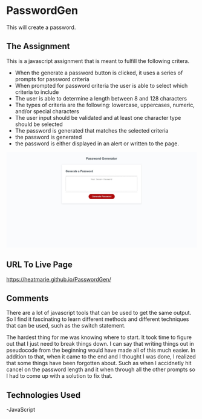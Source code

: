 # PasswordGen
This will create a password.

## The Assignment
This is a javascript assignment that is meant to fulfill the following critera. 

- When the generate a password button is clicked, it uses a series of prompts for password criteria
- When prompted for password criteria the user is able to select which criteria to include
- The user is able to determine a length between 8 and 128 characters 
- The types of criteria are the following: lowercase, uppercases, numeric, and/or special characters
- The user input should be validated and at least one character type should be selected 
- The password is generated that matches the selected criteria
- the password is generated 
- the password is either displayed in an alert or written to the page. 

<img src="img/Capture.JPG">

## URL To Live Page 

https://heatmarie.github.io/PasswordGen/

## Comments 
There are a lot of javascript tools that can be used to get the same output. So I find it fascinating to learn different methods and different techniques that can be used, such as the switch statement. 

The hardest thing for me was knowing where to start. It took time to figure out that I just need to break things down. I can say that writing things out in pseudocode from the beginning would have made all of this much easier. In addition to that, when it came to the end and I thought I was done, I realized that some things have been forgotten about. Such as when I accidnetly hit cancel on the password length and it when through all the other prompts so I had to come up with a solution to fix that.  

## Technologies Used

-JavaScript

